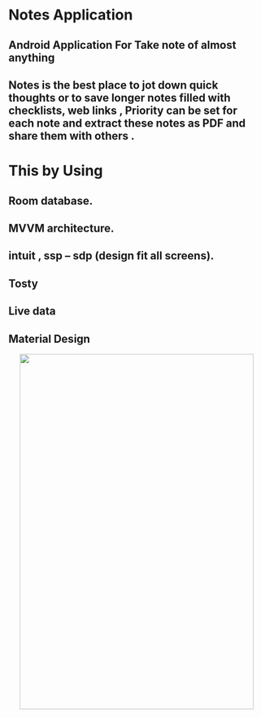 # Notes Application
## Android Application For Take note of almost anything

## Notes is the best place to jot down quick thoughts or to save longer notes filled with checklists, web links , Priority can be set for each note and extract these notes as PDF and share them with others .

# This by Using

## Room database.
## MVVM architecture.
## intuit , ssp – sdp (design fit all screens).
## Tosty
## Live data
## Material Design

<p align="center">
  <img width="460" height="700" src="https://user-images.githubusercontent.com/59257905/108930036-d69b6680-764d-11eb-81fb-c0f32b2bb0da.png">
</p>

